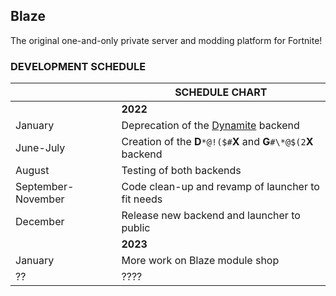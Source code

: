 ## Blaze
The original one-and-only private server and modding platform for Fortnite!

### DEVELOPMENT SCHEDULE

| | SCHEDULE CHART|
| ----- | --------|
| | **2022** |
|January|Deprecation of the [Dynamite](https://github.com/trail-blaze/dynamite-core) backend|
|June-July|Creation of the **D**`*@!($#`**X** and **G**`#\*@$(2`**X** backend|
|August|Testing of both backends|
|September-November|Code clean-up and revamp of launcher to fit needs|
|December|Release new backend and launcher to public|
| | **2023**|
|January|More work on Blaze module shop|
|?? | ????|
<!--

**Here are some ideas to get you started:**

🙋‍♀️ A short introduction - what is your organization all about?
🌈 Contribution guidelines - how can the community get involved?
👩‍💻 Useful resources - where can the community find your docs? Is there anything else the community should know?
🍿 Fun facts - what does your team eat for breakfast?
🧙 Remember, you can do mighty things with the power of [Markdown](https://docs.github.com/github/writing-on-github/getting-started-with-writing-and-formatting-on-github/basic-writing-and-formatting-syntax)
-->
